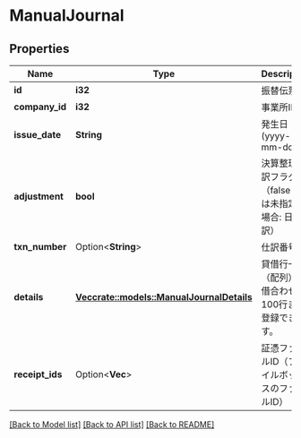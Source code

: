 # ManualJournal

## Properties

Name | Type | Description | Notes
------------ | ------------- | ------------- | -------------
**id** | **i32** | 振替伝票ID | 
**company_id** | **i32** | 事業所ID | 
**issue_date** | **String** | 発生日 (yyyy-mm-dd) | 
**adjustment** | **bool** | 決算整理仕訳フラグ（falseまたは未指定の場合: 日常仕訳） | 
**txn_number** | Option<**String**> | 仕訳番号 | 
**details** | [**Vec<crate::models::ManualJournalDetails>**](manual_journal_details.md) | 貸借行一覧（配列）: 貸借合わせて100行まで登録できます。 | 
**receipt_ids** | Option<**Vec<i32>**> | 証憑ファイルID（ファイルボックスのファイルID） | [optional]

[[Back to Model list]](../README.md#documentation-for-models) [[Back to API list]](../README.md#documentation-for-api-endpoints) [[Back to README]](../README.md)


